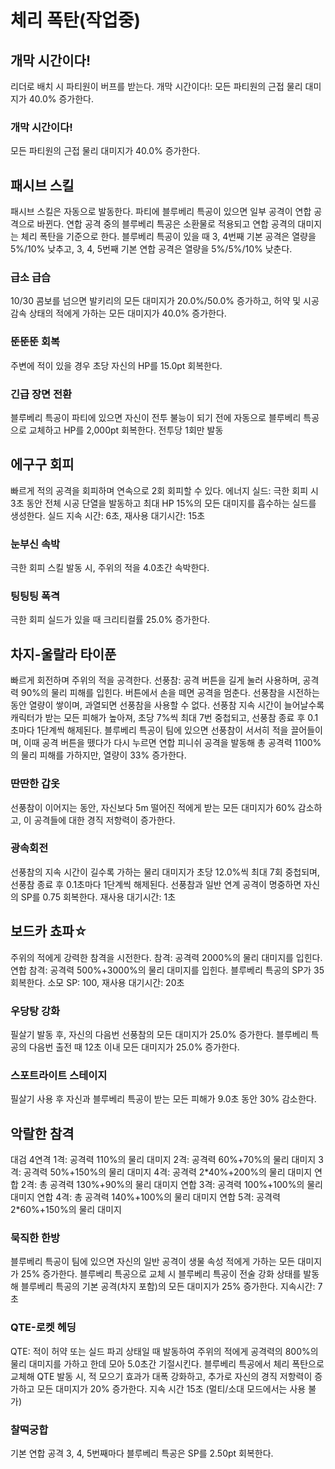 # 체리 폭탄(작업중)

## 개막 시간이다!

리더로 배치 시 파티원이 버프를 받는다.
개막 시간이다!: 모든 파티원의 근접 물리 대미지가 40.0% 증가한다.

### 개막 시간이다!

모든 파티원의 근접 물리 대미지가 40.0% 증가한다.

## 패시브 스킬

패시브 스킬은 자동으로 발동한다.
파티에 블루베리 특공이 있으면 일부 공격이 연합 공격으로 바뀐다. 연합 공격 중의 블루베리 특공은 소환물로 적용되고 연합 공격의 대미지는 체리 폭탄을 기준으로 한다.
블루베리 특공이 있을 때 3, 4번째 기본 공격은 열량을 5%/10% 낮추고, 3, 4, 5번째 기본 연합 공격은 열량을 5%/5%/10% 낮춘다.

### 급소 급습

10/30 콤보를 넘으면 발키리의 모든 대미지가 20.0%/50.0% 증가하고, 허약 및 시공 감속 상태의 적에게 가하는 모든 대미지가 40.0% 증가한다.

### 뚠뚠뚠 회복

주변에 적이 있을 경우 초당 자신의 HP를 15.0pt 회복한다.

### 긴급 장면 전환

블루베리 특공이 파티에 있으면 자신이 전투 불능이 되기 전에 자동으로 블루베리 특공으로 교체하고 HP를 2,000pt 회복한다.
전투당 1회만 발동

## 에구구 회피

빠르게 적의 공격을 회피하며 연속으로 2회 회피할 수 있다.
에너지 실드: 극한 회피 시 3초 동안 전체 시공 단열을 발동하고 최대 HP 15%의 모든 대미지를 흡수하는 실드를 생성한다.
실드 지속 시간: 6초, 재사용 대기시간: 15초

### 눈부신 속박

극한 회피 스킬 발동 시, 주위의 적을 4.0초간 속박한다.

### 팅팅팅 폭격

극한 회피 실드가 있을 때 크리티컬률 25.0% 증가한다.

## 차지-울랄라 타이푼

빠르게 회전하며 주위의 적을 공격한다.
선풍참: 공격 버튼을 길게 눌러 사용하며, 공격력 90%의 물리 피해를 입힌다. 버튼에서 손을 떼면 공격을 멈춘다.
선풍참을 시전하는 동안 열량이 쌓이며, 과열되면 선풍참을 사용할 수 없다. 선풍참 지속 시간이 늘어날수록 캐릭터가 받는 모든 피해가 높아져, 초당 7%씩 최대 7번 중첩되고, 선풍참 종료 후 0.1초마다 1단계씩 해제된다.
블루베리 특공이 팀에 있으면 선풍참이 서서히 적을 끌어들이며, 이때 공격 버튼을 뗐다가 다시 누르면 연합 피니쉬 공격을 발동해 총 공격력 1100%의 물리 피해를 가하지만, 열량이 33% 증가한다.

### 딴딴한 갑옷

선풍참이 이어지는 동안, 자신보다 5m 떨어진 적에게 받는 모든 대미지가 60% 감소하고, 이 공격들에 대한 경직 저항력이 증가한다.

### 광속회전

선풍참의 지속 시간이 길수록 가하는 물리 대미지가 초당 12.0%씩 최대 7회 중첩되며, 선풍참 종료 후 0.1초마다 1단계씩 해제된다. 선풍참과 일반 연계 공격이 명중하면 자신의 SP를 0.75 회복한다. 재사용 대기시간: 1초

## 보드카 쵸파☆

주위의 적에게 강력한 참격을 시전한다.
참격: 공격력 2000%의 물리 대미지를 입힌다.
연합 참격: 공격력 500%+3000%의 물리 대미지를 입힌다. 블루베리 특공의 SP가 35 회복한다.
소모 SP: 100, 재사용 대기시간: 20초

### 우당탕 강화

필살기 발동 후, 자신의 다음번 선풍참의 모든 대미지가 25.0% 증가한다. 블루베리 특공의 다음번 출전 때 12초 이내 모든 대미지가 25.0% 증가한다.

### 스포트라이트 스테이지

필살기 사용 후 자신과 블루베리 특공이 받는 모든 피해가 9.0초 동안 30% 감소한다.

## 악랄한 참격

대검 4연격
1격: 공격력 110%의 물리 대미지
2격: 공격력 60%+70%의 물리 대미지
3격: 공격력 50%+150%의 물리 대미지
4격: 공격력 2\*40%+200%의 물리 대미지
연합 2격: 총 공격력 130%+90%의 물리 대미지
연합 3격: 공격력 100%+100%의 물리 대미지
연합 4격: 총 공격력 140%+100%의 물리 대미지
연합 5격: 공격력 2\*60%+150%의 물리 대미지

### 묵직한 한방

블루베리 특공이 팀에 있으면 자신의 일반 공격이 생물 속성 적에게 가하는 모든 대미지가 25% 증가한다. 블루베리 특공으로 교체 시 블루베리 특공이 전술 강화 상태를 발동해 블루베리 특공의 기본 공격(차지 포함)의 모든 대미지가 25% 증가한다. 지속시간: 7초

### QTE-로켓 헤딩

QTE: 적이 허약 또는 실드 파괴 상태일 때 발동하여 주위의 적에게 공격력의 800%의 물리 대미지를 가하고 한데 모아 5.0초간 기절시킨다.
블루베리 특공에서 체리 폭탄으로 교체해 QTE 발동 시, 적 모으기 효과가 대폭 강화하고, 추가로 자신의 경직 저항력이 증가하고 모든 대미지가 20% 증가한다.
지속 시간 15초 (멀티/소대 모드에서는 사용 불가)

### 찰떡궁합

기본 연합 공격 3, 4, 5번째마다 블루베리 특공은 SP를 2.50pt 회복한다.
